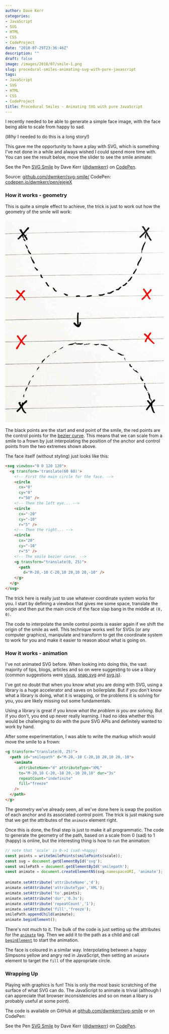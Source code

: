 ```yaml
---
author: Dave Kerr
categories:
- JavaScript
- SVG
- HTML
- CSS
- CodeProject
date: "2018-07-29T23:36:46Z"
description: ""
draft: false
image: /images/2018/07/smile-1.png
slug: procedural-smiles-animating-svg-with-pure-javascript
tags:
- JavaScript
- SVG
- HTML
- CSS
- CodeProject
title: Procedural Smiles - Animating SVG with pure JavaScript
---
```



I recently needed to be able to generate a simple face image, with the face being able to scale from happy to sad.

(*Why* I needed to do this is a long story!)

This gave me the opportunity to have a play with SVG, which is something I've not done in a while and always wished I could spend more time with. You can see the result below, move the slider to see the smile animate:

<p data-height="265" data-theme-id="0" data-slug-hash="ejejeX" data-default-tab="result" data-user="dwmkerr" data-pen-title="SVG Smile" class="codepen">See the Pen <a href="https://codepen.io/dwmkerr/pen/ejejeX/">SVG Smile</a> by Dave Kerr (<a href="https://codepen.io/dwmkerr">@dwmkerr</a>) on <a href="https://codepen.io">CodePen</a>.</p>
<script async src="https://static.codepen.io/assets/embed/ei.js"></script>

Source: [github.com/dwmkerr/svg-smile/](https://github.com/dwmkerr/svg-smile)
CodePen: [codepen.io/dwmkerr/pen/ejejeX](https://codepen.io/dwmkerr/pen/ejejeX)

### How it works - geometry

This is quite a simple effect to achieve, the trick is just to work out how the geometry of the smile will work:

<img src="images/points.jpg" alt="Smile Geometry" />


The black points are the start and end point of the smile, the red points are the control points for the [bezier curve](^1). This means that we can scale from a smile to a frown by just interpolating the position of the anchor and control points from the two extremes shown above.

The face itself (without styling) just looks like this:

```html
<svg viewbox="0 0 120 120">
  <g transform='translate(60 60)'>
    <!-- First the main circle for the face. -->
    <circle
      cx="0"
      cy="0"
      r="50" />
    <!-- Then the left eye... -->
    <circle
      cx="-20"
      cy="-10"
      r="5" />
    <!-- Then the right... -->
    <circle
      cx="20"
      cy="-10"
      r="5" />
    <!-- The smile bezier curve. -->
    <g transform="translate(0, 25)">
      <path
        d="M-20,-10 C-20,10 20,10 20,-10" />
    </g>
  </g>
</svg>
```

The trick here is really just to use whatever coordinate system works for you. I start by defining a viewbox that gives me some space, translate the origin and then put the main circle of the face slap bang in the middle at `(0, 0)`.

The code to interpolate the smile control points is easier again if we shift the origin of the smile as well. This technique works well for SVGs (or any computer graphics), manipulate and transform to get the coordinate system to work for you and make it easier to reason about what is going on.

### How it works - animation

I've not animated SVG before. When looking into doing this, the vast majority of tips, blogs, articles and so on were suggesting to use a libary (common suggestions were [vivus](https://maxwellito.github.io/vivus/), [snap.svg](http://snapsvg.io/) and [svg.js](http://svgjs.com/)).

I've got no doubt that when you know what you are doing with SVG, using a library is a huge accelerator and saves on boilerplate. But if you don't know what a library is doing, what it is wrapping, or the problems it is solving for you, you are likely missing out some fundamentals.

Using a library is great if you know *what the problem is you are solving*. But if you don't, you end up never really learning. I had no idea whether this would be challenging to do with the pure SVG APIs and definitely wanted to work by hand.

After some experimentation, I was able to write the markup which would move the smile to a frown:

```html
<g transform="translate(0, 25)">
  <path id="smilepath" d="M-20,-10 C-20,10 20,10 20,-10">
    <animate
      attributeName="d" attributeType="XML"
      to="M-20,10 C-20,-10 20,-10 20,10" dur="3s"
      repeatCount="indefinite"
      fill="freeze"
    />
  </path>
</g>
```

The geometry we've already seen, all we've done here is swap the position of each anchor and its associated control point. The trick is just making sure that we get the attributes of the `animate` element right.

Once this is done, the final step is just to make it all programmatic. The code to generate the geometry of the path, based on a scale from 0 (sad) to 1 (happy) is online, but the interesting thing is how to run the animation:

```js
// note that 'scale' is 0->1 (sad->happy)
const points = writeSmilePoints(smilePoints(scale));
const svg = document.getElementById('svg');
const smilePath = document.getElementById('smilepath');
const animate = document.createElementNS(svg.namespaceURI, 'animate');

animate.setAttribute('attributeName','d');
animate.setAttribute('attributeType','XML');
animate.setAttribute('to',points);
animate.setAttribute('dur','0.3s');
animate.setAttribute('repeatCount','1');
animate.setAttribute('fill','freeze');
smilePath.appendChild(animate);
animate.beginElement();
```

There's not much to it. The bulk of the code is just setting up the attributes for the [`animate`](https://developer.mozilla.org/en-US/docs/Web/SVG/Element/animate) tag. Then we add it to the path as a child and call [`beginElement`](https://developer.mozilla.org/en-US/docs/Web/API/SVGAnimationElement) to start the animation.

The face is coloured in a similar way. Interpolating between a happy Simpsons yellow and angry red in JavaScript, then setting an `animate` element to target the `fill` of the appropriate circle.

### Wrapping Up

Playing with graphics is fun! This is only the most basic scratching of the surface of what SVG can do. The JavaScript to animate is trivial (although I can appreciate that browser inconsistencies and so on mean a libary is probably useful at some point).

The code is available on GitHub at [github.com/dwmkerr/svg-smile](https://github.com/dwmkerr/svg-smile) or on CodePen:

<p data-height="265" data-theme-id="0" data-slug-hash="ejejeX" data-default-tab="js,result" data-user="dwmkerr" data-pen-title="SVG Smile" class="codepen">See the Pen <a href="https://codepen.io/dwmkerr/pen/ejejeX/">SVG Smile</a> by Dave Kerr (<a href="https://codepen.io/dwmkerr">@dwmkerr</a>) on <a href="https://codepen.io">CodePen</a>.</p>
<script async src="https://static.codepen.io/assets/embed/ei.js"></script>

